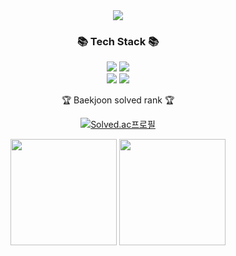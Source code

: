 <div align=center>
	<img src="https://capsule-render.vercel.app/api?type=waving&color=auto&height=200&section=header&text=MoonGoon's%20Github!&fontSize=85" />	
</div>

<div align=center>
	<h3>📚 Tech Stack 📚</h3>
	<div align="center">
	<p>
	  <img src="https://img.shields.io/badge/Swift-F05138?style=flat-square&logo=Swift&logoColor=white"/>
	  <img src="https://img.shields.io/badge/Python-3776AB?style=flat-square&logo=Swift&logoColor=white"/>
	<br>
	  <img src="https://img.shields.io/badge/github-181717?style=for-the-badge&logo=github&logoColor=white">
  	  <img src="https://img.shields.io/badge/git-F05032?style=for-the-badge&logo=git&logoColor=white">
	</p>
</div>
</div>


<div align=center>
	<p>🏆 Baekjoon solved rank 🏆</p>
	

[![Solved.ac프로필](http://mazassumnida.wtf/api/v2/generate_badge?boj=glass2300)](https://solved.ac/glass2300)
</div>
<div align=center>
	
<div>
<img height="170em" src="https://github-readme-stats-git-masterrstaa-rickstaa.vercel.app/api?username=MoonGoon72&show_icons=true&theme=swift" align="center" />
<img height="170em" src="https://github-readme-stats-git-masterrstaa-rickstaa.vercel.app/api/top-langs?username=MoonGoon72&show_icons=true&locale=en&layout=compact&hide=jupyter%20notebook&theme=swift" align="center" />
</div>
